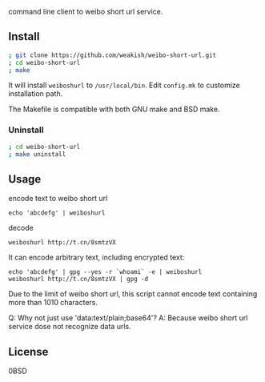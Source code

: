 command line client to weibo short url service.

Install
-------

```sh
; git clone https://github.com/weakish/weibo-short-url.git
; cd weibo-short-url
; make
```

It will install `weiboshurl` to `/usr/local/bin`.
Edit `config.mk` to customize installation path.

The Makefile is compatible with both GNU make and BSD make.

### Uninstall

```sh
; cd weibo-short-url
; make uninstall
```

Usage
-----

encode text to weibo short url

    echo 'abcdefg' | weiboshurl

decode

    weiboshurl http://t.cn/8smtzVX

It can encode arbitrary text, including encrypted text:

    echo 'abcdefg' | gpg --yes -r `whoami` -e | weiboshurl
    weiboshurl http://t.cn/8smtzVX | gpg -d

Due to the limit of weibo short url, this script cannot encode text
containing more than 1010 characters.

Q: Why not just use 'data:text/plain;base64'?
A: Because weibo short url service dose not recognize data urls.

License
-------

0BSD
